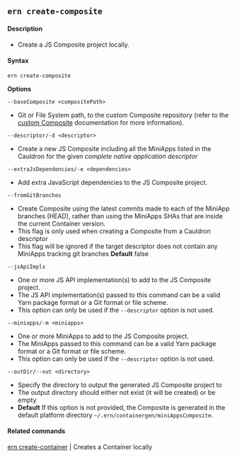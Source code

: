 ## `ern create-composite`

#### Description

* Create a JS Composite project locally.

#### Syntax

`ern create-composite`  

**Options**  

`--baseComposite <compositePath>`

* Git or File System path, to the custom Composite repository (refer to the [custom Composite] documentation for more information).

`--descriptor/-d <descriptor>`

* Create a new JS Composite including all the MiniApps listed in the Cauldron for the given *complete native application descriptor*  

`--extraJsDependencies/-e <dependencies>`

* Add extra JavaScript dependencies to the JS Composite project. 

`--fromGitBranches`

* Create Composite using the latest commits made to each of the MiniApp branches (HEAD), rather than using the MiniApps SHAs that are inside the current Container version.  
* This flag is only used when creating a Composite from a Cauldron descriptor  
* This flag will be ignored if the target descriptor does not contain any MiniApps tracking git branches
**Default** false

`--jsApiImpls`

* One or more JS API implementation(s) to add to the JS Composite project.
* The  JS API implementation(s) passed to this command can be a valid Yarn package format or a Git format or file scheme.  
* This option can only be used if the `--descriptor` option is not used.

`--miniapps/-m <miniapps>`

* One or more MiniApps to add to the JS Composite project.
* The MiniApps passed to this command can be a valid Yarn package format or a Git format or file scheme.  
* This option can only be used if the `--descriptor` option is not used.

`--outDir/--out <directory>`

* Specify the directory to output the generated JS Composite project to
* The output directory should either not exist (it will be created) or be empty
* **Default**  If this option is not provided, the Composite is generated in the default platform directory `~/.ern/containergen/miniAppsComposite`.

#### Related commands

[ern create-container] | Creates a Container locally

[ern create-container]: ./create-container.md
[custom Composite]: ./platform-parts/composite/index.md